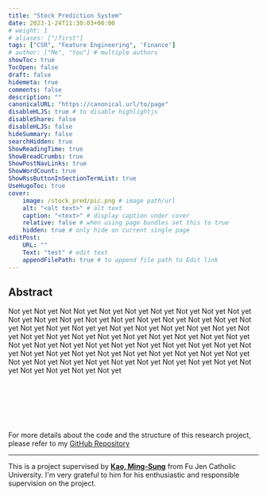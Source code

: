 ```yaml
---
title: "Stock Prediction System"
date: 2023-1-24T11:30:03+00:00
# weight: 1
# aliases: ["/first"]
tags: ["CSR", "Feature Engineering", 'Finance']
# author: ["Me", "You"] # multiple authors
showToc: true
TocOpen: false
draft: false
hidemeta: true
comments: false
description: ""
canonicalURL: "https://canonical.url/to/page"
disableHLJS: true # to disable highlightjs
disableShare: false
disableHLJS: false
hideSummary: false
searchHidden: true
ShowReadingTime: true
ShowBreadCrumbs: true
ShowPostNavLinks: true
ShowWordCount: true
ShowRssButtonInSectionTermList: true
UseHugoToc: true
cover:
    image: /stock_pred/pic.png # image path/url
    alt: "<alt text>" # alt text
    caption: "<text>" # display caption under cover
    relative: false # when using page bundles set this to true
    hidden: true # only hide on current single page
editPost:
    URL: ""
    Text: "test" # edit text
    appendFilePath: true # to append file path to Edit link
---
```

## Abstract
Not yet Not yet Not Not yet Not yet Not yet Not yet Not yet Not yet Not yet Not yet Not yet Not yet Not yet Not yet Not yet Not yet Not yet Not yet Not yet Not yet Not yet Not yet yet Not yet Not yet Not yet Not yet Not yet Not yet Not yet Not yet Not yet Not yet Not yet Not yet Not yet Not yet Not yet Not yet Not yet Not yet Not yet Not yet Not yet Not yet Not yet Not yet Not yet Not yet Not yet Not yet Not yet Not yet Not yet Not yet Not yet Not yet Not yet Not yet Not yet Not yet Not yet Not yet Not yet Not yet Not yet Not yet Not yet Not yet Not yet Not yet


<br/><br/> 
<br/><br/> 
<br/> 

For more details about the code and the structure of this research project, please refer to my [GitHub Repository](https://github.com/yueeeeeee87/CSR_decoupling)
___
This is a project supervised by [**Kao, Ming-Sung**](http://bba.fib.fju.edu.tw/index.php?action=teacher-detail&id=34/) from Fu Jen Catholic University. I'm very grateful to him for his enthusiastic and responsible supervision on the project.







